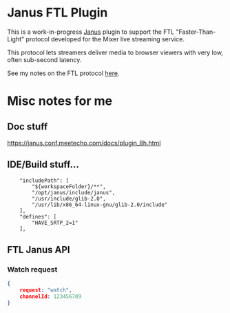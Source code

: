 # Janus FTL Plugin

This is a work-in-progress [Janus](https://github.com/meetecho/janus-gateway) plugin
to support the FTL "Faster-Than-Light" protocol developed for the Mixer live streaming service.

This protocol lets streamers deliver media to browser viewers with very low,
often sub-second latency.

See my notes on the FTL protocol [here](https://hayden.fyi/posts/2020-08-03-Faster-Than-Light-protocol-engineering-notes.html).

# Misc notes for me

## Doc stuff

https://janus.conf.meetecho.com/docs/plugin_8h.html

## IDE/Build stuff...

```
    "includePath": [
        "${workspaceFolder}/**",
        "/opt/janus/include/janus",
        "/usr/include/glib-2.0",
        "/usr/lib/x86_64-linux-gnu/glib-2.0/include"
    ],
    "defines": [
        "HAVE_SRTP_2=1"
    ],
```

## FTL Janus API

### Watch request
```json
{
    request: "watch",
    channelId: 123456789
}
```